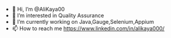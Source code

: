 - 👋 Hi, I’m @AliKaya00
- 👀 I’m interested in Quality Assurance
- 🌱 I’m currently working on Java,Gauge,Selenium,Appium
- 📫 How to reach me https://www.linkedin.com/in/alikaya000/

<!---
AliKaya00/AliKaya00 is a ✨ special ✨ repository because its `README.md` (this file) appears on your GitHub profile.
You can click the Preview link to take a look at your changes.
--->
